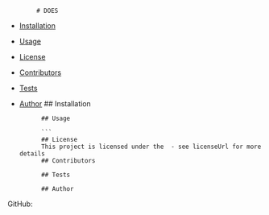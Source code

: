 
            # DOES 
            
            
* [Installation](#Installation)
            
* [Usage](#Usage)
            
* [License](#License)
            
* [Contributors](#Contributors)
            
* [Tests](#Tests)
            
* [Author](#Author)
            ## Installation
            
            ## Usage
            
            ```
            ## License 
            This project is licensed under the  - see licenseUrl for more details
            ## Contributors
            
            ## Tests
            
            ## Author 
            
            
GitHub: 
            